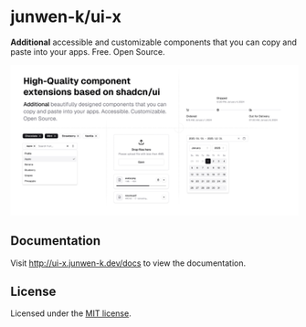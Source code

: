 # junwen-k/ui-x

**Additional** accessible and customizable components that you can copy and paste into your apps. Free. Open Source.

![hero](public/og.jpg)

## Documentation

Visit http://ui-x.junwen-k.dev/docs to view the documentation.

## License

Licensed under the [MIT license](https://github.com/junwen-k/ui-x/blob/main/LICENSE.md).
